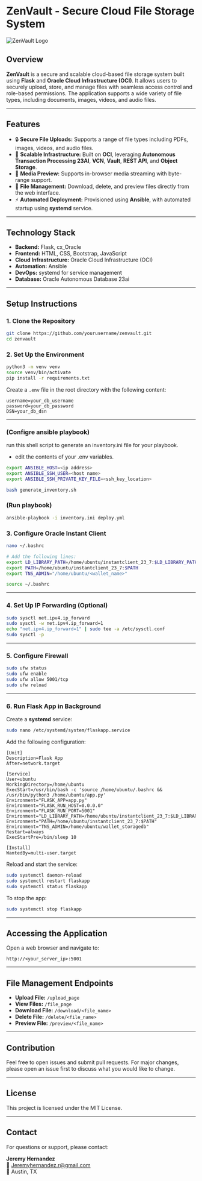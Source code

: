 # ZenVault - Secure Cloud File Storage System

![ZenVault Logo](static/favicon.ico)

## Overview
**ZenVault** is a secure and scalable cloud-based file storage system built using **Flask** and **Oracle Cloud Infrastructure (OCI)**. It allows users to securely upload, store, and manage files with seamless access control and role-based permissions. The application supports a wide variety of file types, including documents, images, videos, and audio files.

---

## Features
- 🔒 **Secure File Uploads:** Supports a range of file types including PDFs, images, videos, and audio files.
- 🚀 **Scalable Infrastructure:** Built on **OCI**, leveraging **Autonomous Transaction Processing 23AI**, **VCN**, **Vault**, **REST API**, and **Object Storage**.
- 🎥 **Media Preview:** Supports in-browser media streaming with byte-range support.
- 📂 **File Management:** Download, delete, and preview files directly from the web interface.
- ⚡ **Automated Deployment:** Provisioned using **Ansible**, with automated startup using **systemd** service.

---

## Technology Stack
- **Backend:** Flask, cx_Oracle
- **Frontend:** HTML, CSS, Bootstrap, JavaScript
- **Cloud Infrastructure:** Oracle Cloud Infrastructure (OCI)
- **Automation:** Ansible
- **DevOps:** systemd for service management
- **Database:** Oracle Autonomous Database 23ai

---

## Setup Instructions

### 1. **Clone the Repository**
```bash
git clone https://github.com/yourusername/zenvault.git
cd zenvault
```

### 2. **Set Up the Environment**

```bash
python3 -m venv venv
source venv/bin/activate
pip install -r requirements.txt
```

Create a `.env` file in the root directory with the following content:

```plaintext
username=your_db_username
password=your_db_password
DSN=your_db_dsn
```

---

### (Configre ansible playbook)
run this shell script to generate an inventory.ini file for your playbook.
- edit the contents of your .env variables.
```bash
export ANSIBLE_HOST=<ip address>
export ANSIBLE_SSH_USER=<host name>
export ANSIBLE_SSH_PRIVATE_KEY_FILE=<ssh_key_location>
```

```bash
bash generate_inventory.sh
```

### (Run playbook)

```bash
ansible-playbook -i inventory.ini deploy.yml
```

### 3. **Configure Oracle Instant Client**

```bash
nano ~/.bashrc

# Add the following lines:
export LD_LIBRARY_PATH=/home/ubuntu/instantclient_23_7:$LD_LIBRARY_PATH
export PATH=/home/ubuntu/instantclient_23_7:$PATH
export TNS_ADMIN="/home/ubuntu/<wallet_name>"

source ~/.bashrc
```

---

### 4. **Set Up IP Forwarding (Optional)**

```bash
sudo sysctl net.ipv4.ip_forward
sudo sysctl -w net.ipv4.ip_forward=1
echo "net.ipv4.ip_forward=1" | sudo tee -a /etc/sysctl.conf
sudo sysctl -p
```

---

### 5. **Configure Firewall**

```bash
sudo ufw status
sudo ufw enable
sudo ufw allow 5001/tcp
sudo ufw reload
```

---

### 6. **Run Flask App in Background**

Create a **systemd** service:

```bash
sudo nano /etc/systemd/system/flaskapp.service
```

Add the following configuration:

```plaintext
[Unit]
Description=Flask App
After=network.target

[Service]
User=ubuntu
WorkingDirectory=/home/ubuntu
ExecStart=/usr/bin/bash -c 'source /home/ubuntu/.bashrc && /usr/bin/python3 /home/ubuntu/app.py'
Environment="FLASK_APP=app.py"
Environment="FLASK_RUN_HOST=0.0.0.0"
Environment="FLASK_RUN_PORT=5001"
Environment="LD_LIBRARY_PATH=/home/ubuntu/instantclient_23_7:$LD_LIBRARY_PATH"
Environment="PATH=/home/ubuntu/instantclient_23_7:$PATH"
Environment="TNS_ADMIN=/home/ubuntu/wallet_storagedb"
Restart=always
ExecStartPre=/bin/sleep 10

[Install]
WantedBy=multi-user.target
```

Reload and start the service:

```bash
sudo systemctl daemon-reload
sudo systemctl restart flaskapp
sudo systemctl status flaskapp
```

To stop the app:

```bash
sudo systemctl stop flaskapp
```

---

## Accessing the Application
Open a web browser and navigate to:

```plaintext
http://<your_server_ip>:5001
```

---

## File Management Endpoints
- **Upload File:** `/upload_page`
- **View Files:** `/file_page`
- **Download File:** `/download/<file_name>`
- **Delete File:** `/delete/<file_name>`
- **Preview File:** `/preview/<file_name>`

---

## Contribution
Feel free to open issues and submit pull requests. For major changes, please open an issue first to discuss what you would like to change.

---

## License
This project is licensed under the MIT License.

---

## Contact
For questions or support, please contact:

**Jeremy Hernandez**  
📧 [Jeremyhernandez.r@gmail.com](mailto:Jeremyhernandez.r@gmail.com)  
📍 Austin, TX 
